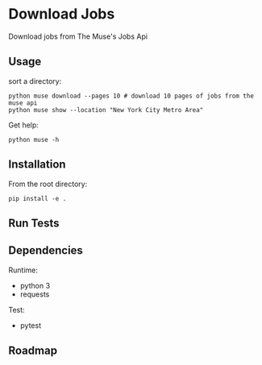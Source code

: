 # Download Jobs
Download jobs from The Muse's Jobs Api

## Usage
sort a directory:

    python muse download --pages 10 # download 10 pages of jobs from the muse api
    python muse show --location "New York City Metro Area"

Get help:

    python muse -h

## Installation

From the root directory:

    pip install -e .

## Run Tests

## Dependencies

Runtime:
* python 3
* requests

Test:
* pytest

## Roadmap

